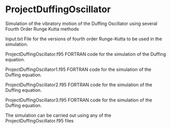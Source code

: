 # ProjectDuffingOscillator
Simulation of the vibratory motion of the Duffing Oscillator using several Fourth Order Runge Kutta methods

Input.txt
File for the versions of fourth order Runge-Kutta to be used in the simulation.

ProjectDuffingOscillator.f95
FORTRAN code for the simulation of the Duffing equation.

ProjectDuffingOscillator1.f95
FORTRAN code for the simulation of the Duffing equation.

ProjectDuffingOscillator2.f95
FORTRAN code for the simulation of the Duffing equation.

ProjectDuffingOscillator3.f95
FORTRAN code for the simulation of the Duffing equation.

The simulation can be carried out using any of the ProjectDuffingOscillator.f95 files
